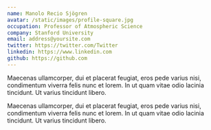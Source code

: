 ```yaml
---
name: Manolo Recio Sjögren
avatar: /static/images/profile-square.jpg
occupation: Professor of Atmospheric Science
company: Stanford University
email: address@yoursite.com
twitter: https://twitter.com/Twitter
linkedin: https://www.linkedin.com
github: https://github.com
---
```


Maecenas ullamcorper, dui et placerat feugiat, eros pede varius nisi, condimentum viverra felis nunc et lorem. In ut quam vitae odio lacinia tincidunt. Ut varius tincidunt libero.

Maecenas ullamcorper, dui et placerat feugiat, eros pede varius nisi, condimentum viverra felis nunc et lorem. In ut quam vitae odio lacinia tincidunt. Ut varius tincidunt libero.

